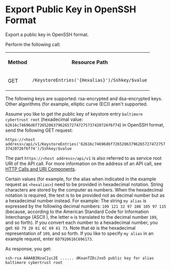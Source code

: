 <!-- loiodbf276e7a5b34d17b87bfc0478f7e6d8 -->

# Export Public Key in OpenSSH Format

Export a public key in OpenSSH format.



Perform the following call:


<table>
<tr>
<th valign="top">

Method



</th>
<th valign="top">

Resource Path



</th>
</tr>
<tr>
<td valign="top">

GET



</td>
<td valign="top">

 `/KeystoreEntries('{Hexalias}')/Sshkey/$value` 



</td>
</tr>
</table>

The following keys are supported: rsa-encrypted and dsa-encrypted keys. Other algorithms \(for example, elliptic curve \(EC\)\) aren't supported.

Assume you like to get the public key of keystore entry `baltimore cybertrust root` \(hexadecimal value: `62616c74696d6f7265206379626572747275737420726f6f74`\) in OpenSSH format, send the following GET request:

`https://<host address>/api/v1/KeystoreEntries('62616c74696d6f7265206379626572747275737420726f6f74')/Sshkey/$value`

The part `https://<host address>/api/v1` is also referred to as service root URI of the API call. For more information on the address of an API call, see [HTTP Calls and URI Components](http-calls-and-uri-components-ca75e12.md).

Certain values \(for example, for the alias when indicated in the example request as `<hexalias>`\) need to be provided in hexadecimal notation. String characters are stored by the computer as numbers. When the hexadecimal notation is required, the text is to be provided not as decimal number but as a hexadecimal number instead. For example: The string `my alias` is expressed by the following decimal numbers: `109 121 32 97 108 105 97 115` \(because, according to the American Standard Code for Information Interchange \(ASCII \), the letter `m` is translated to the decimal number `109`, and so forth\). If you convert each number to a hexadecimal number, you get: `6D 79 20 61 6C 69 61 73`. Note that `6D` is the hexadecimal representation of `109`, and so forth. If you like to specify `my alias` in an example request, enter `6D7920616C696173`.

As response, you get:

```
ssh-rsa AAAAB3NzaC1yc2E ...... dKoanTZDcJxo5 public key for alias baltimore cybertrust root
```

